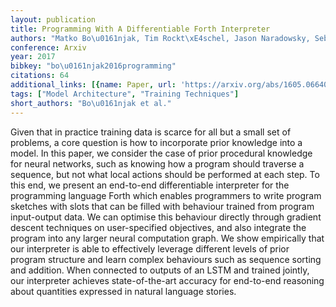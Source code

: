 ```yaml
---
layout: publication
title: Programming With A Differentiable Forth Interpreter
authors: "Matko Bo\u0161njak, Tim Rockt\xE4schel, Jason Naradowsky, Sebastian Riedel"
conference: Arxiv
year: 2017
bibkey: "bo\u0161njak2016programming"
citations: 64
additional_links: [{name: Paper, url: 'https://arxiv.org/abs/1605.06640'}]
tags: ["Model Architecture", "Training Techniques"]
short_authors: "Bo\u0161njak et al."
---
```

Given that in practice training data is scarce for all but a small set of
problems, a core question is how to incorporate prior knowledge into a model.
In this paper, we consider the case of prior procedural knowledge for neural
networks, such as knowing how a program should traverse a sequence, but not
what local actions should be performed at each step. To this end, we present an
end-to-end differentiable interpreter for the programming language Forth which
enables programmers to write program sketches with slots that can be filled
with behaviour trained from program input-output data. We can optimise this
behaviour directly through gradient descent techniques on user-specified
objectives, and also integrate the program into any larger neural computation
graph. We show empirically that our interpreter is able to effectively leverage
different levels of prior program structure and learn complex behaviours such
as sequence sorting and addition. When connected to outputs of an LSTM and
trained jointly, our interpreter achieves state-of-the-art accuracy for
end-to-end reasoning about quantities expressed in natural language stories.